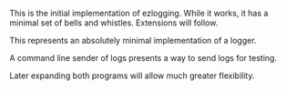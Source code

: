 This is the initial implementation of ezlogging.
While it works, it has a minimal set of bells and whistles.
Extensions will follow.

This represents an absolutely minimal implementation
of a logger.

A command line sender of logs presents a way to send
logs for testing.

Later expanding both programs will allow much greater
flexibility.

